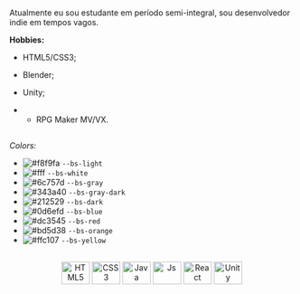 ### 
Atualmente eu sou estudante em período semi-integral, sou desenvolvedor indie em tempos vagos.


**Hobbies:**
- HTML5/CSS3;
- Blender;
- Unity;
- - RPG Maker MV/VX.

  ##
  
*Colors:*<p></p>
- ![#f8f9fa](https://placehold.co/15x15/f8f9fa/f8f9fa.png) `--bs-light`
- ![#fff](https://placehold.co/15x15/fff/fff.png) `--bs-white`
- ![#6c757d](https://placehold.co/15x15/6c757d/6c757d.png) `--bs-gray`
- ![#343a40](https://placehold.co/15x15/343a40/343a40.png) `--bs-gray-dark`
- ![#212529](https://placehold.co/15x15/212529/212529.png) `--bs-dark`
- ![#0d6efd](https://placehold.co/15x15/0d6efd/0d6efd.png) `--bs-blue`
- ![#dc3545](https://placehold.co/15x15/dc3545/dc3545.png) `--bs-red`
- ![#bd5d38](https://placehold.co/15x15/bd5d38/bd5d38.png) `--bs-orange`
- ![#ffc107](https://placehold.co/15x15/ffc107/ffc107.png) `--bs-yellow`

   
##

 <div style="display: inline_block">
   <p align="center">
  <img align="center" alt="HTML5" height="40" width="50" src="https://cdn.jsdelivr.net/gh/devicons/devicon/icons/html5/html5-plain.svg" />
  <img align="center" alt="CSS3" height="40" width="50" src="https://cdn.jsdelivr.net/gh/devicons/devicon/icons/css3/css3-plain.svg" />
  <img align="center" alt="Java" height="40" width="50" src="https://cdn.jsdelivr.net/gh/devicons/devicon/icons/java/java-plain.svg" />
  <img align="center" alt="Js" height="40" width="50" src="https://cdn.jsdelivr.net/gh/devicons/devicon/icons/javascript/javascript-plain.svg" />
  <img align="center" alt="React" height="40" width="50" src="https://cdn.jsdelivr.net/gh/devicons/devicon/icons/unrealengine/unrealengine-original-wordmark.svg" />
  <img align="center" alt="Unity" height="40" width="50" src="https://cdn.jsdelivr.net/gh/devicons/devicon/icons/unity/unity-original.svg" />
      </p>
 </div>
